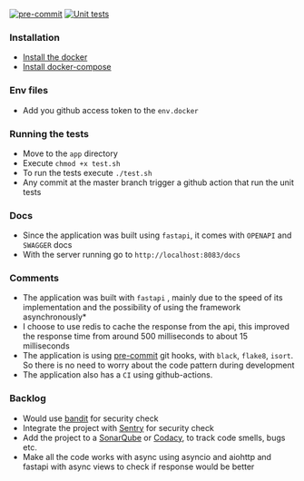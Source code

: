 [![pre-commit](https://img.shields.io/badge/pre--commit-enabled-brightgreen?logo=pre-commit&logoColor=white)](https://github.com/pre-commit/pre-commit)
[![Unit tests](https://github.com/nicolasteodosio/popular-repo/actions/workflows/unit-tests.yml/badge.svg)](https://github.com/nicolasteodosio/popular-repo/actions/workflows/unit-tests.yml)


### Installation ###
* [Install the docker](https://docs.docker.com/install/linux/docker-ce/ubuntu/#install-using-the-repository)
* [Install docker-compose](https://docs.docker.com/compose/install/#install-compose)


### Env files ###
- Add you github access token to the `env.docker`

    
### Running the tests

- Move to the `app` directory
- Execute `chmod +x test.sh`
- To run the tests execute `./test.sh`
- Any commit at the master branch trigger a github action that run the unit tests


### Docs

- Since the application was built using `fastapi`, it comes with `OPENAPI` and `SWAGGER` docs
- With the server running go to `http://localhost:8083/docs`

### Comments ###
* The application was built with `fastapi` , mainly due to the speed of its implementation and the possibility of using the framework asynchronously*
* I choose to use redis to cache the response from the api, this improved the response time from around 500 milliseconds to about 15 milliseconds
* The application is using [pre-commit](https://pre-commit.com/) git hooks, with `black`, `flake8`, `isort`. So there is no need to worry about the code pattern during development
* The application also has a `CI` using github-actions.

### Backlog ###
* Would use [bandit](https://github.com/PyCQA/bandit) for security check
* Integrate the project with [Sentry](https://sentry.io/welcome/) for security check
* Add the project to a [SonarQube](https://www.sonarqube.org/) or [Codacy](https://www.codacy.com/), to track code smells, bugs etc.
* Make all the code works with async using asyncio and aiohttp and fastapi with async views to check if response would be better

